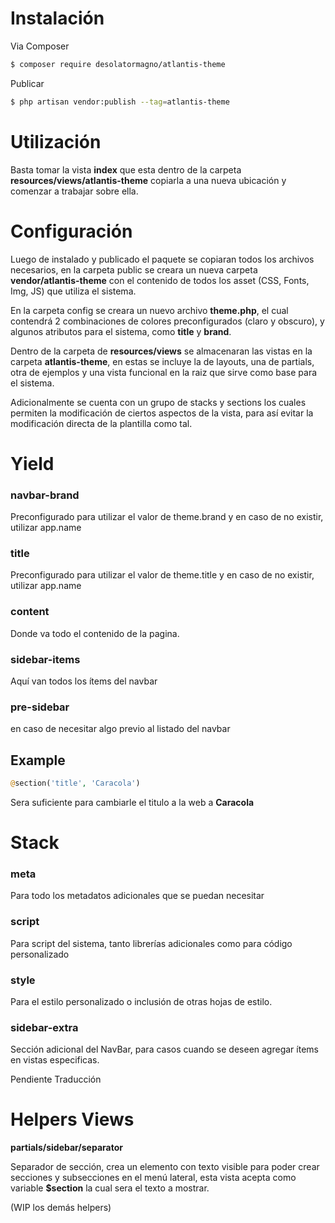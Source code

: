 # Instalación

Via Composer

``` bash
$ composer require desolatormagno/atlantis-theme
```

Publicar

``` bash
$ php artisan vendor:publish --tag=atlantis-theme
```

# Utilización

Basta tomar la vista **index** que esta dentro de la carpeta **resources/views/atlantis-theme** copiarla a una nueva ubicación y comenzar a trabajar sobre ella. 

# Configuración

Luego de instalado y publicado el paquete se copiaran todos los archivos necesarios, en la carpeta public se creara un nueva carpeta **vendor/atlantis-theme** con el contenido de todos los asset (CSS, Fonts, Img, JS) que utiliza el sistema. 

En la carpeta config se creara un nuevo archivo **theme.php**, el cual contendrá 2 combinaciones de colores preconfigurados (claro y obscuro), y algunos atributos para el sistema, como **title** y **brand**.

Dentro de la carpeta de **resources/views** se almacenaran las vistas en la carpeta **atlantis-theme**, en estas se incluye la de layouts, una de partials, otra de ejemplos y una vista funcional en la raiz que sirve como base para el sistema.

Adicionalmente se cuenta con un grupo de stacks y sections los cuales permiten la modificación de ciertos aspectos de la vista, para así evitar la modificación directa de la plantilla como tal. 

# Yield

### navbar-brand 

Preconfigurado para utilizar el valor de theme.brand y en caso de no existir, utilizar app.name

### title 

Preconfigurado para utilizar el valor de theme.title y en caso de no existir, utilizar app.name

### content

Donde va todo el contenido de la pagina.

### sidebar-items
Aquí van todos los ítems del navbar

### pre-sidebar

en caso de necesitar algo previo al listado del navbar

## Example

``` php
@section('title', 'Caracola')

```
Sera suficiente para cambiarle el titulo a la web a **Caracola**

# Stack

### meta

Para todo los metadatos adicionales que se puedan necesitar

### script
Para script del sistema, tanto librerías adicionales como para código personalizado

### style

Para el estilo personalizado o inclusión de otras hojas de estilo.

### sidebar-extra

Sección adicional del NavBar, para casos cuando se deseen agregar ítems en vistas especificas.

Pendiente Traducción

# Helpers Views

**partials/sidebar/separator**

Separador de sección, crea un elemento con texto visible para poder crear secciones y subsecciones en el menú lateral, esta vista acepta como variable **$section** la cual sera el texto a mostrar.

(WIP los demás helpers)